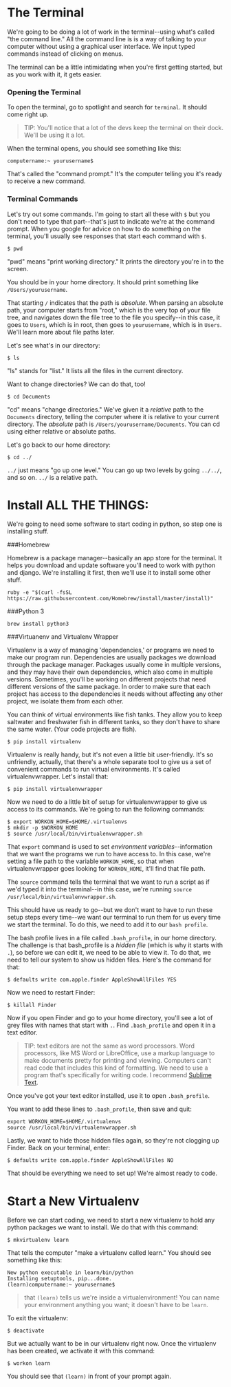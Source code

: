 
# The Terminal

We're going to be doing a lot of work in the terminal--using what's called "the command line." All the command line is is a way of talking to your computer without using a graphical user interface. We input typed commands instead of clicking on menus.

The terminal can be a little intimidating when you're first getting started, but as you work with it, it gets easier.

### Opening the Terminal

To open the terminal, go to spotlight and search for `terminal`. It should come right up.

> TIP: You'll notice that a lot of the devs keep the terminal on their dock. We'll be using it a lot.

When the terminal opens, you should see something like this:

    computername:~ yourusername$

That's called the "command prompt." It's the computer telling you it's ready to receive a new command.

### Terminal Commands

Let's try out some commands. I'm going to start all these with `$` but you don't need to type that part--that's just to indicate we're at the command prompt. When you google for advice on how to do something on the terminal, you'll usually see responses that start each command with `$`.

    $ pwd

"pwd" means "print working directory." It prints the directory you're in to the screen.

You should be in your home directory. It should print something like `/Users/yourusername`.

That starting `/` indicates that the path is *absolute*. When parsing an absolute path, your computer starts from "root," which is the very top of your file tree, and navigates down the file tree to the file you specify--in this case, it goes to `Users`, which is in root, then goes to `yourusername`, which is in `Users`. We'll learn more about file paths later.

Let's see what's in our directory:

    $ ls
    
"ls" stands for "list." It lists all the files in the current directory.

Want to change directories? We can do that, too! 

    $ cd Documents
    
"cd" means "change directories." We've given it a *relative* path to the `Documents` directory, telling the computer where it is relative to your current directory. The *absolute* path is `/Users/yourusername/Documents`. You can cd using either relative or absolute paths.

Let's go back to our home directory:

    $ cd ../
    
`../` just means "go up one level." You can go up two levels by going `../../`, and so on. `../` is a relative path.

# Install ALL THE THINGS:

We're going to need some software to start coding in python, so step one is installing stuff.

###Homebrew

Homebrew is a package manager--basically an app store for the terminal. It helps you download and update software you'll need to work with python and django. We're installing it first, then we'll use it to install some other stuff.

`ruby -e "$(curl -fsSL https://raw.githubusercontent.com/Homebrew/install/master/install)"`

###Python 3

`brew install python3`

###Virtuanenv and Virtualenv Wrapper

Virtualenv is a way of managing 'dependencies,' or programs we need to make our program run. Dependencies are usually packages we download through the package manager. Packages usually come in multiple versions, and they may have their own dependencies, which also come in multiple versions. Sometimes, you'll be working on different projects that need different versions of the same package. In order to make sure that each project has access to the dependencies it needs without affecting any other project, we isolate them from each other.

You can think of virtual environments like fish tanks. They allow you to keep saltwater and freshwater fish in different tanks, so they don't have to share the same water. (Your code projects are fish).

    $ pip install virtualenv
    
Virtualenv is really handy, but it's not even a little bit user-friendly. It's so unfriendly, actually, that there's a whole separate tool to give us a set of convenient commands to run virtual environments. It's called virtualenvwrapper. Let's install that:

    $ pip install virtualenvwrapper
    
Now we need to do a little bit of setup for virtualenvwrapper to give us access to its commands. We're going to run the following commands:

    $ export WORKON_HOME=$HOME/.virtualenvs
    $ mkdir -p $WORKON_HOME
    $ source /usr/local/bin/virtualenvwrapper.sh
    
That `export` command is used to set *environment variables*--information that we want the programs we run to have access to. In this case, we're setting a file path to the variable `WORKON_HOME`, so that when virtualenvwrapper goes looking for `WORKON_HOME`, it'll find that file path.

The `source` command tells the terminal that we want to run a script as if we'd typed it into the terminal--in this case, we're running `source /usr/local/bin/virtualenvwrapper.sh`.

This should have us ready to go--but we don't want to have to run these setup steps every time--we want our terminal to run them for us every time we start the terminal. To do this, we need to add it to our `bash profile`.

The bash profile lives in a file called `.bash_profile`, in our home directory. The challenge is that bash_profile is a *hidden file* (which is why it starts with `.`), so before we can edit it, we need to be able to view it. To do that, we need to tell our system to show us hidden files. Here's the command for that:

    $ defaults write com.apple.finder AppleShowAllFiles YES
    
Now we need to restart Finder:

    $ killall Finder
    
Now if you open Finder and go to your home directory, you'll see a lot of grey files with names that start with `.`. Find `.bash_profile` and open it in a text editor.

> TIP: text editors are not the same as word processors. Word processors, like MS Word or LibreOffice, use a markup language to make documents pretty for printing and viewing. Computers can't read code that includes this kind of formatting. We need to use a program that's specifically for writing code. I recommend [Sublime Text](https://www.sublimetext.com/).

Once you've got your text editor installed, use it to open `.bash_profile`.

You want to add these lines to `.bash_profile`, then save and quit:

    export WORKON_HOME=$HOME/.virtualenvs
    source /usr/local/bin/virtualenvwrapper.sh
    
Lastly, we want to hide those hidden files again, so they're not clogging up Finder. Back on your terminal, enter:

    $ defaults write com.apple.finder AppleShowAllFiles NO
    
That should be everything we need to set up! We're almost ready to code.
    
# Start a New Virtualenv

Before we can start coding, we need to start a new virtualenv to hold any python packages we want to install. We do that with this command:

    $ mkvirtualenv learn
    
That tells the computer "make a virtualenv called learn." You should see something like this:

    New python executable in learn/bin/python
    Installing setuptools, pip...done.
    (learn)computername:~ yourusername$
    
> that `(learn)` tells us we're inside a virtualenvironment! You can name your environment anything you want; it doesn't have to be `learn`.

To exit the virtualenv:

    $ deactivate
    
But we actually want to be in our virtualenv right now. Once the virtualenv has been created, we activate it with this command:

    $ workon learn

You should see that `(learn)` in front of your prompt again.

    

